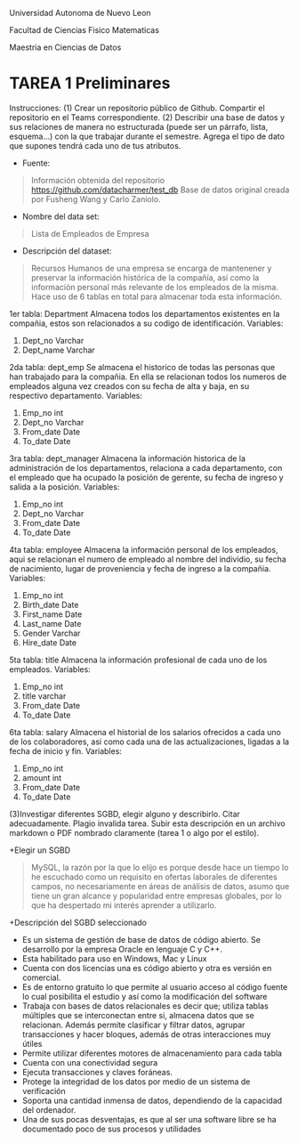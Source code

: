 Universidad Autonoma de Nuevo Leon

Facultad de Ciencias Fisico Matematicas

Maestria en Ciencias de Datos

# TAREA 1 Preliminares #

Instrucciones: 
(1) Crear un repositorio público de Github. Compartir el repositorio en el Teams correspondiente.
(2)  Describir una base de datos y sus relaciones de manera no estructurada (puede ser un párrafo, lista, esquema…) con la que trabajar durante el semestre. Agrega el tipo de dato que supones tendrá cada uno de tus atributos. 


- Fuente: 
>Información obtenida del repositorio
 https://github.com/datacharmer/test_db 
            Base de datos original creada por Fusheng Wang y Carlo Zaniolo.

- Nombre del data set:
>Lista de Empleados de Empresa

-	Descripción del dataset:

>Recursos Humanos de una empresa se encarga de mantenener y preservar la información histórica de la compañía, así como la información personal más relevante de los empleados de la misma. Hace uso de 6 tablas en total para almacenar toda esta información.

1er tabla: Department
Almacena todos los departamentos existentes en la compañia, estos son relacionados a su codigo de identificación.
Variables: 
1) Dept_no 	Varchar
2) Dept_name	Varchar

2da tabla: dept_emp
Se almacena el historico de todas las personas que han trabajado para la compañia. En ella se relacionan todos los numeros de empleados alguna vez creados con su fecha de alta y baja, en su respectivo departamento.
Variables:
1) Emp_no	int
2) Dept_no	Varchar
3) From_date	Date
4) To_date	Date  

3ra tabla: dept_manager
Almacena la información historica de la administración de los departamentos, relaciona a cada departamento, con el empleado que ha ocupado la posición de gerente, su fecha de ingreso y salida a la posición.
Variables:
1) Emp_no	int
2) Dept_no	Varchar
3) From_date	Date
4) To_date	Date 

4ta tabla: employee
Almacena la información personal de los empleados, aqui se relacionan el numero de empleado al nombre del individio, su fecha de nacimiento, lugar de proveniencia y fecha de ingreso a la compañia.
Variables:
1) Emp_no	int
2) Birth_date	Date
3) First_name	Date
4) Last_name 	Date 
5) Gender	Varchar 
6) Hire_date	Date
	
5ta tabla: title
Almacena la información profesional de cada uno de los empleados.
Variables:

1) Emp_no     int
2) title	  varchar
3) From_date 	Date
4) To_date   Date 

6ta tabla: salary
Almacena el historial de los salarios ofrecidos a cada uno de los colaboradores, asi como cada una de las actualizaciones, ligadas a la fecha de inicio y fin.
Variables:
1) Emp_no	   int
2) amount	    int
3) From_date   Date
4) To_date     Date 


(3)Investigar diferentes SGBD, elegir alguno y describirlo. Citar adecuadamente. Plagio invalida tarea. Subir esta descripción en un archivo markdown o PDF nombrado claramente (tarea 1 o algo por el estilo).

+Elegir un SGBD
>MySQL, la razón por la que lo elijo es porque desde hace un tiempo lo he escuchado como un requisito en ofertas laborales de diferentes campos, no  necesariamente en áreas de análisis de datos, asumo que tiene un gran alcance y popularidad entre empresas globales, por lo que ha despertado mi interés aprender a utilizarlo.

+Descripción del SGBD seleccionado
-	Es un sistema de gestión de base de datos de código abierto. Se desarrollo por la empresa Oracle en lenguaje C y C++.
-	 Esta habilitado para uso en Windows, Mac y Linux
-	Cuenta con dos licencias una es código abierto y otra es versión en comercial. 
-	Es de entorno gratuito lo que permite al usuario acceso al código fuente lo cual posibilita el estudio y así como la modificación  del software
-	Trabaja con bases de datos relacionales es decir que; utiliza tablas múltiples que se interconectan entre si, almacena datos que se relacionan. Además permite clasificar y filtrar datos, agrupar transacciones y hacer bloques, además de otras interacciones muy útiles
-	Permite utilizar diferentes motores de almacenamiento para cada tabla
-	Cuenta con una conectividad segura
-	Ejecuta transacciones y claves foráneas.
-	Protege la integridad de los datos por medio de un sistema de verificación
-	Soporta una cantidad inmensa de datos, dependiendo de la capacidad del ordenador.
-	Una de sus pocas desventajas, es que al ser una software libre se ha documentado poco de sus procesos y utilidades
